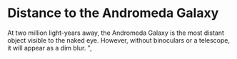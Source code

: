 # Distance to the Andromeda Galaxy

At two million light-years away, the Andromeda Galaxy is the most distant object
visible to the naked eye. However, without binoculars or a telescope, it will
appear as a dim blur. ",
